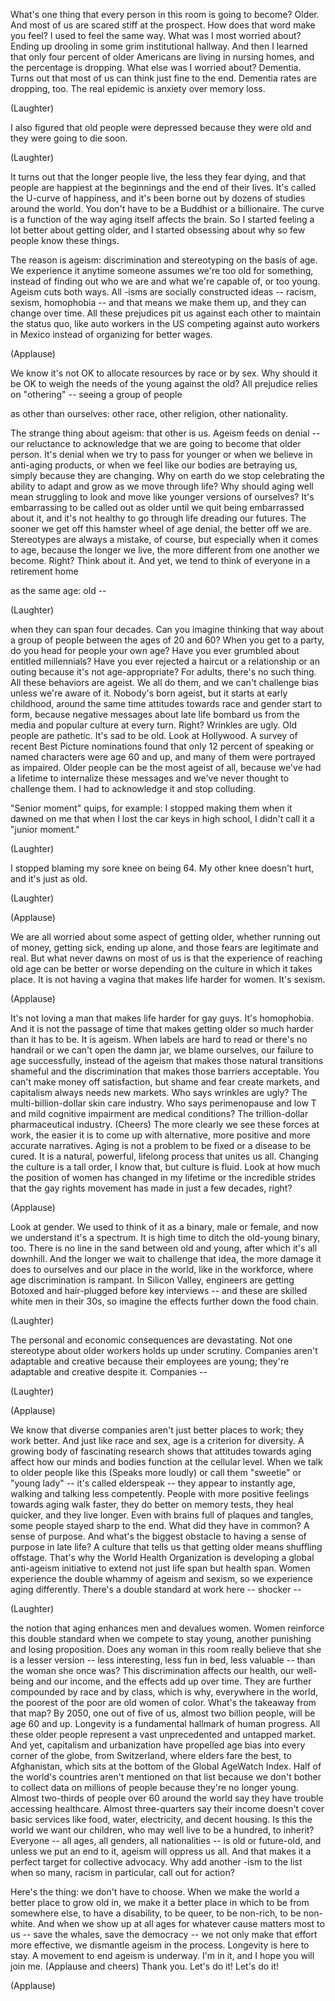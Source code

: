 
What&#39;s one thing that every person
in this room is going to become?
Older.
And most of us are scared stiff
at the prospect.
How does that word make you feel?
I used to feel the same way.
What was I most worried about?
Ending up drooling
in some grim institutional hallway.
And then I learned that only
four percent of older Americans
are living in nursing homes,
and the percentage is dropping.
What else was I worried about?
Dementia.
Turns out that most of us
can think just fine to the end.
Dementia rates are dropping, too.
The real epidemic is anxiety
over memory loss.

(Laughter)

I also figured that old people
were depressed
because they were old
and they were going to die soon.

(Laughter)

It turns out that the longer people live,
the less they fear dying,
and that people are happiest at
the beginnings and the end of their lives.
It&#39;s called the U-curve of happiness,
and it&#39;s been borne out
by dozens of studies around the world.
You don&#39;t have to be a Buddhist
or a billionaire.
The curve is a function of the way
aging itself affects the brain.
So I started feeling a lot better
about getting older,
and I started obsessing about why
so few people know these things.

The reason is ageism:
discrimination and stereotyping
on the basis of age.
We experience it anytime someone assumes
we&#39;re too old for something,
instead of finding out who we are
and what we&#39;re capable of,
or too young.
Ageism cuts both ways.
All -isms are socially constructed
ideas -- racism, sexism, homophobia --
and that means we make them up,
and they can change over time.
All these prejudices
pit us against each other
to maintain the status quo,
like auto workers in the US competing
against auto workers in Mexico
instead of organizing for better wages.

(Applause)

We know it&#39;s not OK to allocate
resources by race or by sex.
Why should it be OK to weigh
the needs of the young against the old?
All prejudice relies on &quot;othering&quot; --
seeing a group of people

as other than ourselves:
other race, other religion,
other nationality.

The strange thing about ageism:
that other is us.
Ageism feeds on denial --
our reluctance to acknowledge
that we are going to become
that older person.
It&#39;s denial when we try
to pass for younger
or when we believe in anti-aging products,
or when we feel like our bodies
are betraying us,
simply because they are changing.
Why on earth do we stop celebrating
the ability to adapt and grow
as we move through life?
Why should aging well mean
struggling to look and move
like younger versions of ourselves?
It&#39;s embarrassing
to be called out as older
until we quit being embarrassed about it,
and it&#39;s not healthy to go through life
dreading our futures.
The sooner we get off
this hamster wheel of age denial,
the better off we are.
Stereotypes are always
a mistake, of course,
but especially when it comes to age,
because the longer we live,
the more different
from one another we become.
Right? Think about it.
And yet, we tend to think of everyone
in a retirement home

as the same age: old --

(Laughter)

when they can span four decades.
Can you imagine thinking that way
about a group of people
between the ages of 20 and 60?
When you get to a party, do you head
for people your own age?
Have you ever grumbled
about entitled millennials?
Have you ever rejected a haircut
or a relationship or an outing
because it&#39;s not age-appropriate?
For adults, there&#39;s no such thing.
All these behaviors are ageist.
We all do them,
and we can&#39;t challenge bias
unless we&#39;re aware of it.
Nobody&#39;s born ageist,
but it starts at early childhood,
around the same time attitudes
towards race and gender start to form,
because negative messages
about late life bombard us
from the media and popular
culture at every turn.
Right? Wrinkles are ugly.
Old people are pathetic.
It&#39;s sad to be old.
Look at Hollywood.
A survey of recent
Best Picture nominations
found that only 12 percent
of speaking or named characters
were age 60 and up,
and many of them
were portrayed as impaired.
Older people can be
the most ageist of all,
because we&#39;ve had a lifetime
to internalize these messages
and we&#39;ve never thought to challenge them.
I had to acknowledge it
and stop colluding.

&quot;Senior moment&quot; quips, for example:
I stopped making them when it dawned on me
that when I lost
the car keys in high school,
I didn&#39;t call it a &quot;junior moment.&quot;

(Laughter)

I stopped blaming
my sore knee on being 64.
My other knee doesn&#39;t hurt,
and it&#39;s just as old.

(Laughter)


(Applause)

We are all worried about
some aspect of getting older,
whether running out of money,
getting sick, ending up alone,
and those fears are legitimate and real.
But what never dawns on most of us
is that the experience of reaching old age
can be better or worse
depending on the culture
in which it takes place.
It is not having a vagina
that makes life harder for women.
It&#39;s sexism.

(Applause)

It&#39;s not loving a man that makes
life harder for gay guys.
It&#39;s homophobia.
And it is not the passage of time
that makes getting older
so much harder than it has to be.
It is ageism.
When labels are hard to read
or there&#39;s no handrail
or we can&#39;t open the damn jar,
we blame ourselves,
our failure to age successfully,
instead of the ageism that makes
those natural transitions shameful
and the discrimination that makes
those barriers acceptable.
You can&#39;t make money off satisfaction,
but shame and fear create markets,
and capitalism always needs new markets.
Who says wrinkles are ugly?
The multi-billion-dollar
skin care industry.
Who says perimenopause and low T
and mild cognitive impairment
are medical conditions?
The trillion-dollar
pharmaceutical industry.
(Cheers)
The more clearly we see
these forces at work,
the easier it is to come up
with alternative, more positive
and more accurate narratives.
Aging is not a problem to be fixed
or a disease to be cured.
It is a natural, powerful,
lifelong process that unites us all.
Changing the culture is a tall order,
I know that, but culture is fluid.
Look at how much the position
of women has changed in my lifetime
or the incredible strides
that the gay rights movement
has made in just a few decades, right?

(Applause)

Look at gender.
We used to think of it
as a binary, male or female,
and now we understand it&#39;s a spectrum.
It is high time to ditch
the old-young binary, too.
There is no line in the sand
between old and young,
after which it&#39;s all downhill.
And the longer we wait
to challenge that idea,
the more damage it does
to ourselves and our place in the world,
like in the workforce,
where age discrimination is rampant.
In Silicon Valley, engineers
are getting Botoxed and hair-plugged
before key interviews --
and these are skilled
white men in their 30s,
so imagine the effects
further down the food chain.

(Laughter)

The personal and economic
consequences are devastating.
Not one stereotype about older workers
holds up under scrutiny.
Companies aren&#39;t adaptable and creative
because their employees are young;
they&#39;re adaptable and creative despite it.
Companies --

(Laughter)


(Applause)

We know that diverse companies
aren&#39;t just better places to work;
they work better.
And just like race and sex,
age is a criterion for diversity.
A growing body of fascinating research
shows that attitudes towards aging
affect how our minds and bodies
function at the cellular level.
When we talk to older people
like this (Speaks more loudly)
or call them &quot;sweetie&quot; or &quot;young lady&quot; --
it&#39;s called elderspeak --
they appear to instantly age,
walking and talking less competently.
People with more positive
feelings towards aging
walk faster,
they do better on memory tests,
they heal quicker, and they live longer.
Even with brains
full of plaques and tangles,
some people stayed sharp to the end.
What did they have in common?
A sense of purpose.
And what&#39;s the biggest obstacle
to having a sense of purpose in late life?
A culture that tells us that getting older
means shuffling offstage.
That&#39;s why the World Health
Organization is developing
a global anti-ageism initiative
to extend not just
life span but health span.
Women experience the double whammy
of ageism and sexism,
so we experience aging differently.
There&#39;s a double standard
at work here -- shocker --

(Laughter)

the notion that aging enhances men
and devalues women.
Women reinforce this double standard
when we compete to stay young,
another punishing and losing proposition.
Does any woman in this room really believe
that she is a lesser version --
less interesting, less fun in bed,
less valuable --
than the woman she once was?
This discrimination affects our health,
our well-being and our income,
and the effects add up over time.
They are further compounded
by race and by class,
which is why, everywhere in the world,
the poorest of the poor
are old women of color.
What&#39;s the takeaway from that map?
By 2050, one out of five of us,
almost two billion people,
will be age 60 and up.
Longevity is a fundamental hallmark
of human progress.
All these older people represent a vast
unprecedented and untapped market.
And yet, capitalism and urbanization
have propelled age bias
into every corner of the globe,
from Switzerland,
where elders fare the best,
to Afghanistan, which sits at the bottom
of the Global AgeWatch Index.
Half of the world&#39;s countries
aren&#39;t mentioned on that list
because we don&#39;t bother to collect data
on millions of people
because they&#39;re no longer young.
Almost two-thirds of people
over 60 around the world
say they have trouble
accessing healthcare.
Almost three-quarters say their income
doesn&#39;t cover basic services
like food, water, electricity,
and decent housing.
Is this the world we want our children,
who may well live to be a hundred,
to inherit?
Everyone -- all ages,
all genders, all nationalities --
is old or future-old,
and unless we put an end to it,
ageism will oppress us all.
And that makes it a perfect target
for collective advocacy.
Why add another -ism to the list
when so many, racism in particular,
call out for action?

Here&#39;s the thing:
we don&#39;t have to choose.
When we make the world
a better place to grow old in,
we make it a better place
in which to be from somewhere else,
to have a disability,
to be queer, to be non-rich,
to be non-white.
And when we show up at all ages
for whatever cause matters most to us --
save the whales, save the democracy --
we not only make
that effort more effective,
we dismantle ageism in the process.
Longevity is here to stay.
A movement to end ageism is underway.
I&#39;m in it, and I hope you will join me.
(Applause and cheers)
Thank you. Let&#39;s do it! Let&#39;s do it!

(Applause)

